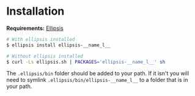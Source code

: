 <h1>Installation</h1>

**Requirements:** [Ellipsis][ellipsis]

```bash
# With ellipsis installed
$ ellipsis install ellipsis-__name_l__

# Without ellipsis installed
$ curl -Ls ellipsis.sh | PACKAGES='ellipsis-__name_l__' sh
```

The `.ellipsis/bin` folder should be added to your path. If it isn't you will
need to symlink `.ellipsis/bin/ellipsis-__name_l__` to a folder that is in your path.

[ellipsis]:     https://github.com/ellipsis/ellipsis

